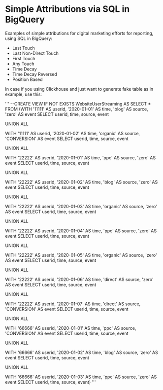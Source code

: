 # Simple Attributions via SQL in BigQuery
Examples of simple attributions for digital marketing efforts for reporting, using SQL in BigQuery:
- Last Touch
- Last Non-Direct Touch
- First Touch
- Any Touch
- Time Decay
- Time Decay Reversed
- Position Based

In case if you using Clickhouse and just want to generate fake table as in example, use this:

'''
--CREATE VIEW IF NOT EXISTS WebsiteUserStreaming AS
SELECT
*
FROM
(WITH '11111' AS userid, '2020-01-01' AS time, 'blog' AS source, 'zero' AS event
SELECT userid, time, source, event

UNION ALL

WITH '11111' AS userid, '2020-01-02' AS time, 'organic' AS source, 'CONVERSION' AS event
SELECT userid, time, source, event

UNION ALL

WITH '22222' AS userid, '2020-01-01' AS time, 'ppc' AS source, 'zero' AS event
SELECT userid, time, source, event

UNION ALL

WITH '22222' AS userid, '2020-01-02' AS time, 'blog' AS source, 'zero' AS event
SELECT userid, time, source, event

UNION ALL

WITH '22222' AS userid, '2020-01-03' AS time, 'organic' AS source, 'zero' AS event
SELECT userid, time, source, event

UNION ALL

WITH '22222' AS userid, '2020-01-04' AS time, 'ppc' AS source, 'zero' AS event
SELECT userid, time, source, event

UNION ALL

WITH '22222' AS userid, '2020-01-05' AS time, 'organic' AS source, 'zero' AS event
SELECT userid, time, source, event

UNION ALL

WITH '22222' AS userid, '2020-01-06' AS time, 'direct' AS source, 'zero' AS event
SELECT userid, time, source, event

UNION ALL

WITH '22222' AS userid, '2020-01-07' AS time, 'direct' AS source, 'CONVERSION' AS event
SELECT userid, time, source, event

UNION ALL

WITH '66666' AS userid, '2020-01-01' AS time, 'ppc' AS source, 'CONVERSION' AS event
SELECT userid, time, source, event

UNION ALL

WITH '66666' AS userid, '2020-01-02' AS time, 'blog' AS source, 'zero' AS event
SELECT userid, time, source, event

UNION ALL

WITH '66666' AS userid, '2020-01-03' AS time, 'ppc' AS source, 'zero' AS event
SELECT userid, time, source, event)
'''
